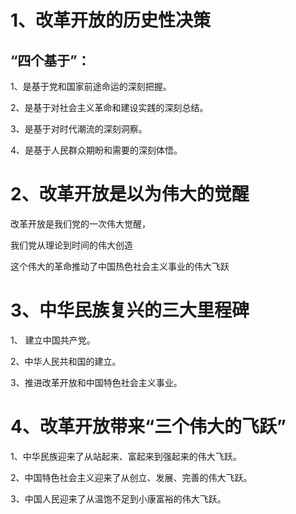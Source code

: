# 1、改革开放的历史性决策
## “四个基于”：
1、是基于党和国家前途命运的深刻把握。

2、是基于对社会主义革命和建设实践的深刻总结。

3、是基于对时代潮流的深刻洞察。

4、是基于人民群众期盼和需要的深刻体悟。
# 2、改革开放是以为伟大的觉醒
改革开放是我们党的一次伟大觉醒，

我们党从理论到时间的伟大创造

这个伟大的革命推动了中国热色社会主义事业的伟大飞跃
# 3、中华民族复兴的三大里程碑
1、 建立中国共产党。

2、中华人民共和国的建立。

3、推进改革开放和中国特色社会主义事业。
# 4、改革开放带来“三个伟大的飞跃”
1、中华民族迎来了从站起来、富起来到强起来的伟大飞跃。

2、中国特色社会主义迎来了从创立、发展、完善的伟大飞跃。

3、中国人民迎来了从温饱不足到小康富裕的伟大飞跃。